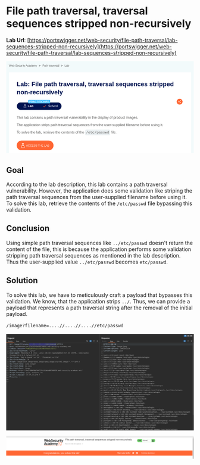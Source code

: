 # File path traversal, traversal sequences stripped non-recursively

**Lab Url**: [https://portswigger.net/web-security/file-path-traversal/lab-sequences-stripped-non-recursively](https://portswigger.net/web-security/file-path-traversal/lab-sequences-stripped-non-recursively)

![Lab Description](img/lab-description.png)

## Goal

According to the lab description, this lab contains a path traversal vulnerability. However, the application does some validation like striping the path traversal sequences from the user-supplied filename before using it. To solve this lab, retrieve the contents of the `/etc/passwd` file bypassing this validation.

## Conclusion

Using simple path traversal sequences like `../etc/passwd` doesn't return the content of the file, this is because the application performs some validation stripping path traversal sequences as mentioned in the lab description. Thus the user-supplied value `../etc/passwd` becomes `etc/passwd`.

## Solution

To solve this lab, we have to meticulously craft a payload that bypasses this validation. We know, that the application strips `../`. Thus, we can provide a payload that represents a path traversal string after the removal of the initial payload.

```bash
/image?filename=....//....//....//etc/passwd
```

![Retrived Content](img/retrived-content.png)

![Lab Solved](img/lab-solved.png)
